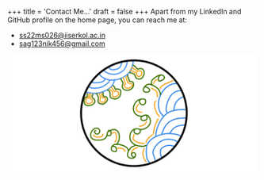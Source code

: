 +++
title = 'Contact Me...'
draft = false
+++
Apart from my LinkedIn and GitHub profile on the home page, you can reach me at: 

<ul>
  <li> <a href="mailto:ss22ms026@iiserkol.ac.in">ss22ms026@iiserkol.ac.in</a></li>
  <li> <a href="mailto:sag123nik456@gmail.com">sag123nik456@gmail.com</a></li>
</ul>

<div class="centered-image">
    <img src="/images/contact.png" alt="About image">
</div>
